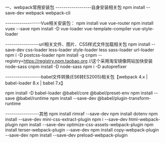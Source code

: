 一、webpack常用安装包
------------------自身安装相关包
npm install --save-dev webpack webpack-cli


------------------Vue相关安装包：
npm install vue vue-router
npm install vuex --save
npm install -D vue-loader vue-template-compiler vue-style-loader


-----------------url相关文件、图片、CSS样式文件加载相关包
npm install --save-dev css-loader less-loader style-loader less sass-loader url-loader
npm i -D postcss-loader
npm install -g cnpm --registry=https://registry.npm.taobao.org   //这个采用淘宝镜像网站加快安装node-sass
cnpm install -D node-sass
npm i  -D autoprefixer

------------------babel文件转换(ES6转ES2005)相关包【webpack 4.x | babel-loader 8.x | babel 7.x】

npm install -D babel-loader @babel/core @babel/preset-env 
npm install --save @babel/runtime
npm install --save-dev @babel/plugin-transform-runtime

-----------------其他
npm install rimraf --save-dev
npm install dotenv
npm install --save-dev mini-css-extract-plugin
npm i --save-dev html-webpack-plugin
npm install --save-dev optimize-css-assets-webpack-plugin
npm install terser-webpack-plugin --save-dev
npm install copy-webpack-plugin --save-dev
npm install --save-dev preload-webpack-plugin